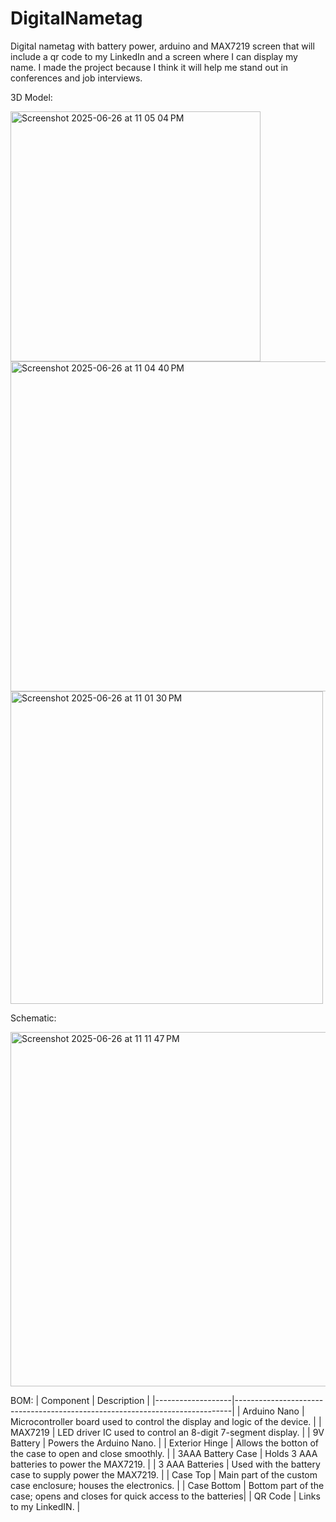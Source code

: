 # DigitalNametag
Digital nametag with battery power, arduino and MAX7219 screen that will include a qr code to my LinkedIn and a screen where I can display my name. I made the project because I think it will help me stand out in conferences and job interviews. 


3D Model:

<img width="400" alt="Screenshot 2025-06-26 at 11 05 04 PM" src="https://github.com/user-attachments/assets/d867a7f5-edaf-477b-82a5-67e95a98057a" />
<img width="528" alt="Screenshot 2025-06-26 at 11 04 40 PM" src="https://github.com/user-attachments/assets/4953f7a0-eed6-4406-aeef-a10927daa06b" />
<img width="500" alt="Screenshot 2025-06-26 at 11 01 30 PM" src="https://github.com/user-attachments/assets/46b5e188-b0d6-46b6-ac65-5fa42048e398" />

Schematic: 

<img width="567" alt="Screenshot 2025-06-26 at 11 11 47 PM" src="https://github.com/user-attachments/assets/37e26f06-32ff-4df7-9e77-6cce48dde893" />


BOM:
| Component          | Description                                                                |
|-------------------|-----------------------------------------------------------------------------|
| Arduino Nano      | Microcontroller board used to control the display and logic of the device. |
| MAX7219           | LED driver IC used to control an 8-digit 7-segment display.                 |
| 9V Battery        | Powers the Arduino Nano.                         |
| Exterior Hinge    | Allows the botton of the case to open and close smoothly.                   |
| 3AAA Battery Case | Holds 3 AAA batteries to power the MAX7219.                                 |
| 3 AAA Batteries   | Used with the battery case to supply power the MAX7219.                     |
| Case Top          | Main part of the custom case enclosure; houses the electronics.              |
| Case Bottom       | Bottom part of the case; opens and closes for quick access to the batteries|
| QR Code           | Links to my LinkedIN.                                                        |

